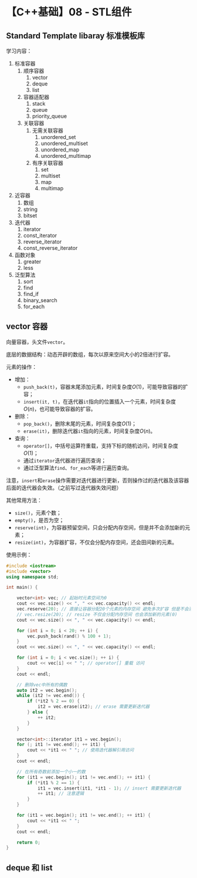 # 【C++基础】08 - STL组件


## Standard Template libaray 标准模板库

学习内容：  
1. 标准容器
   1. 顺序容器
      1. vector
      2. deque
      3. list
   2. 容器适配器
      1. stack
      2. queue
      3. priority_queue
   3. 关联容器
      1. 无需关联容器
         1. unordered_set
         2. unordered_multiset
         3. unordered_map
         4. unordered_multimap
      2. 有序关联容器
         1. set
         2. multiset
         3. map
         4. multimap
2. 近容器
   1. 数组
   2. string
   3. bitset
3. 迭代器
   1. iterator
   2. const_iterator
   3. reverse_iterator
   4. const_reverse_iterator
4. 函数对象
   1. greater
   2. less
5. 泛型算法
   1. sort
   2. find
   3. find_if
   4. binary_search
   5. for_each


## vector 容器

向量容器，头文件`vector`。

底层的数据结构：动态开辟的数组，每次以原来空间大小的2倍进行扩容。

元素的操作：  
- 增加：
  - `push_back(t)`，容器末尾添加元素，时间复杂度$O\left(1\right)$，可能导致容器的扩容；
  - `insert(it, t)`，在迭代器`it`指向的位置插入一个元素，时间复杂度$O\left(n\right)$，也可能导致容器的扩容。
- 删除：
  - `pop_back()`，删除末尾的元素，时间复杂度$O\left(1\right)$；
  - `erase(it)`，删除迭代器`it`指向的元素，时间复杂度$O\left(n\right)$。
- 查询：
  - `operator[]`，中括号运算符重载，支持下标的随机访问，时间复杂度$O\left(1\right)$；
  - 通过`iterator`迭代器进行遍历查询；
  - 通过泛型算法`find`、`for_each`等进行遍历查询。

注意，`insert`和`erase`操作需要对迭代器进行更新，否则操作过的迭代器及该容器后面的迭代器会失效。（之前写过迭代器失效问题）

其他常用方法：  
- `size()`，元素个数；
- `empty()`，是否为空；
- `reserve(int)`，为容器预留空间，只会分配内存空间，但是并不会添加新的元素；
- `resize(int)`，为容器扩容，不仅会分配内存空间，还会田间新的元素。


使用示例：  
```C++
#include <iostream>
#include <vector>
using namespace std;

int main() {

    vector<int> vec; // 起始时元素空间为0
    cout << vec.size() << ", " << vec.capacity() << endl;
    vec.reserve(20); // 直接让容器分配20个元素的内存空间 避免多次扩容 但是不会添加新的元素
    // vec.resize(20); // resize 不仅会分配内存空间 也会添加新的元素(0)
    cout << vec.size() << ", " << vec.capacity() << endl;

    for (int i = 0; i < 20; ++ i) {
        vec.push_back(rand() % 100 + 1);
    }
    cout << vec.size() << ", " << vec.capacity() << endl;

    for (int i = 0; i < vec.size(); ++ i) {
        cout << vec[i] << " "; // operator[] 重载 访问
    }
    cout << endl;

    // 删除vec中所有的偶数
    auto it2 = vec.begin();
    while (it2 != vec.end()) {
        if (*it2 % 2 == 0) {
            it2 = vec.erase(it2); // erase 需要更新迭代器
        } else {
            ++ it2;
        }
    }

    vector<int>::iterator it1 = vec.begin();
    for (; it1 != vec.end(); ++ it1) {
        cout << *it1 << " "; // 使用迭代器解引用访问
    }
    cout << endl;

    // 在所有奇数前添加一个小一的数
    for (it1 = vec.begin(); it1 != vec.end(); ++ it1) {
        if (*it1 % 2 == 1) {
            it1 = vec.insert(it1, *it1 - 1); // insert 需要更新迭代器
            ++ it1; // 注意逻辑
        }
    }

    for (it1 = vec.begin(); it1 != vec.end(); ++ it1) {
        cout << *it1 << " ";
    }
    cout << endl;

    return 0;
}
```


## deque 和 list

